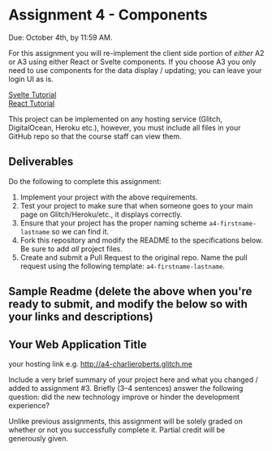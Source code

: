 # Assignment 4 - Components

Due: October 4th, by 11:59 AM.

For this assignment you will re-implement the client side portion of _either_ A2 or A3 using either React or Svelte components. If you choose A3 you only need to use components for the data display / updating; you can leave your login UI as is.

[Svelte Tutorial](https://github.com/cs-4241-23/cs-4241-23.github.io/blob/main/using.svelte.md)  
[React Tutorial](https://github.com/cs-4241-23/cs-4241-23.github.io/blob/main/using.react.md)

This project can be implemented on any hosting service (Glitch, DigitalOcean, Heroku etc.), however, you must include all files in your GitHub repo so that the course staff can view them.

## Deliverables

Do the following to complete this assignment:

1. Implement your project with the above requirements.
2. Test your project to make sure that when someone goes to your main page on Glitch/Heroku/etc., it displays correctly.
3. Ensure that your project has the proper naming scheme `a4-firstname-lastname` so we can find it.
4. Fork this repository and modify the README to the specifications below. Be sure to add _all_ project files.
5. Create and submit a Pull Request to the original repo. Name the pull request using the following template: `a4-firstname-lastname`.

## Sample Readme (delete the above when you're ready to submit, and modify the below so with your links and descriptions)

## Your Web Application Title

your hosting link e.g. http://a4-charlieroberts.glitch.me

Include a very brief summary of your project here and what you changed / added to assignment #3. Briefly (3–4 sentences) answer the following question: did the new technology improve or hinder the development experience?

Unlike previous assignments, this assignment will be solely graded on whether or not you successfully complete it. Partial credit will be generously given.
